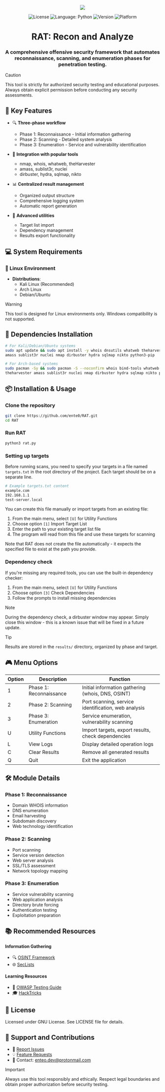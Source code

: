 <p align="center">
  <img src="https://github.com/user-attachments/assets/f344c746-3ddc-41a2-b38c-eb8502fdb848"/>
</p>


<p align="center">
  <img src="https://img.shields.io/github/license/ente0/RAT" alt="License">
  <img src="https://img.shields.io/badge/language-python-blue" alt="Language: Python">
  <img src="https://img.shields.io/badge/release-v1.0.0-green" alt="Version">
  <img src="https://img.shields.io/badge/platform-linux-orange" alt="Platform">
</p>

<div align="center">
  
# RAT: Recon and Analyze
### **A comprehensive offensive security framework that automates reconnaissance, scanning, and enumeration phases for penetration testing.**

</div>


> [!CAUTION]
> This tool is strictly for authorized security testing and educational purposes. Always obtain explicit permission before conducting any security assessments.

## 🚀 Key Features

- 🔍 **Three-phase workflow**
  - Phase 1: Reconnaissance - Initial information gathering
  - Phase 2: Scanning - Detailed system analysis
  - Phase 3: Enumeration - Service and vulnerability identification

- 🧰 **Integration with popular tools**
  - nmap, whois, whatweb, theHarvester
  - amass, sublist3r, nuclei
  - dirbuster, hydra, sqlmap, nikto

- 📊 **Centralized result management**
  - Organized output structure
  - Comprehensive logging system
  - Automatic report generation

- 🔧 **Advanced utilities**
  - Target list import
  - Dependency management
  - Results export functionality

## 💻 System Requirements

### 🐧 Linux Environment
- **Distributions**: 
  - Kali Linux (Recommended)
  - Arch Linux
  - Debian/Ubuntu

> [!WARNING]
> This tool is designed for Linux environments only. Windows compatibility is not supported.

## 🔧 Dependencies Installation

```bash
# For Kali/Debian/Ubuntu systems
sudo apt update && sudo apt install -y whois dnsutils whatweb theharvester \
amass sublist3r nuclei nmap dirbuster hydra sqlmap nikto python3-pip

# For Arch-based systems
sudo pacman -Sy && sudo pacman -S --noconfirm whois bind-tools whatweb \
theharvester amass sublist3r nuclei nmap dirbuster hydra sqlmap nikto python3-pip
```

## 📦 Installation & Usage

### Clone the repository
```bash
git clone https://github.com/ente0/RAT.git
cd RAT
```

### Run RAT
```bash
python3 rat.py
```

### Setting up targets
Before running scans, you need to specify your targets in a file named `targets.txt` in the root directory of the project. Each target should be on a separate line.

```bash
# Example targets.txt content
example.com
192.168.1.1
test-server.local
```

You can create this file manually or import targets from an existing file:

1. From the main menu, select `[U]` for Utility Functions
2. Choose option `[1]` Import Target List
3. Enter the path to your existing target list file
4. The program will read from this file and use these targets for scanning

Note that RAT does not create the file automatically - it expects the specified file to exist at the path you provide.

### Dependency check
If you're missing any required tools, you can use the built-in dependency checker:

1. From the main menu, select `[U]` for Utility Functions
2. Choose option `[3]` Check Dependencies
3. Follow the prompts to install missing dependencies

> [!NOTE]
> During the dependency check, a dirbuster window may appear. Simply close this window - this is a known issue that will be fixed in a future update.

> [!TIP]
> Results are stored in the `results/` directory, organized by phase and target.

## 🎮 Menu Options

| Option | Description | Function |
|--------|-------------|----------|
| 1 | Phase 1: Reconnaissance | Initial information gathering (whois, DNS, OSINT) |
| 2 | Phase 2: Scanning | Port scanning, service identification, web analysis |
| 3 | Phase 3: Enumeration | Service enumeration, vulnerability scanning |
| U | Utility Functions | Import targets, export results, check dependencies |
| L | View Logs | Display detailed operation logs |
| C | Clear Results | Remove all generated results |
| Q | Quit | Exit the application |

## 🛠️ Module Details

### Phase 1: Reconnaissance
- Domain WHOIS information
- DNS enumeration
- Email harvesting
- Subdomain discovery
- Web technology identification

### Phase 2: Scanning
- Port scanning
- Service version detection
- Web server analysis
- SSL/TLS assessment
- Network topology mapping

### Phase 3: Enumeration
- Service vulnerability scanning
- Web application analysis
- Directory brute forcing
- Authentication testing
- Exploitation preparation

## 📚 Recommended Resources

#### Information Gathering
- 🔍 [OSINT Framework](https://osintframework.com/)
- 🌐 [SecLists](https://github.com/danielmiessler/SecLists)

#### Learning Resources
- 📘 [OWASP Testing Guide](https://owasp.org/www-project-web-security-testing-guide/)
- 🎓 [HackTricks](https://book.hacktricks.xyz/)

## 📝 License
Licensed under GNU License. See LICENSE file for details.

## 🤝 Support and Contributions

- 🐛 [Report Issues](https://github.com/ente0/RAT/issues)
- 💡 [Feature Requests](https://github.com/ente0/RAT/issues)
- 📧 Contact: enteo.dev@protonmail.com

> [!IMPORTANT]
> Always use this tool responsibly and ethically. Respect legal boundaries and obtain proper authorization before security testing.